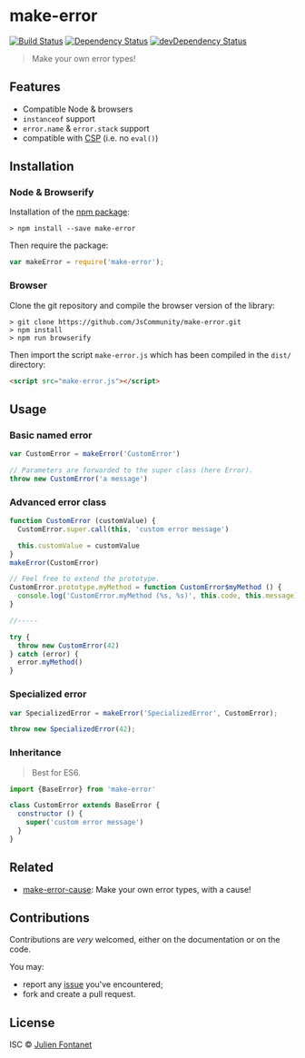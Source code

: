 # make-error

[![Build Status](https://img.shields.io/travis/JsCommunity/make-error/master.svg)](http://travis-ci.org/JsCommunity/make-error)
[![Dependency Status](https://david-dm.org/JsCommunity/make-error/status.svg?theme=shields.io)](https://david-dm.org/JsCommunity/make-error)
[![devDependency Status](https://david-dm.org/JsCommunity/make-error/dev-status.svg?theme=shields.io)](https://david-dm.org/JsCommunity/make-error#info=devDependencies)

> Make your own error types!


## Features

- Compatible Node & browsers
- `instanceof` support
- `error.name` & `error.stack` support
- compatible with [CSP](https://en.wikipedia.org/wiki/Content_Security_Policy) (i.e. no `eval()`)

## Installation

### Node & Browserify

Installation of the [npm package](https://npmjs.org/package/make-error):

```
> npm install --save make-error
```

Then require the package:

```javascript
var makeError = require('make-error');
```

### Browser

Clone the git repository and compile the browser version of the
library:

```
> git clone https://github.com/JsCommunity/make-error.git
> npm install
> npm run browserify
```

Then import the script `make-error.js` which has been compiled in the
`dist/` directory:

```html
<script src="make-error.js"></script>
```

## Usage

### Basic named error

```javascript
var CustomError = makeError('CustomError')

// Parameters are forwarded to the super class (here Error).
throw new CustomError('a message')
```

### Advanced error class

```javascript
function CustomError (customValue) {
  CustomError.super.call(this, 'custom error message')

  this.customValue = customValue
}
makeError(CustomError)

// Feel free to extend the prototype.
CustomError.prototype.myMethod = function CustomError$myMethod () {
  console.log('CustomError.myMethod (%s, %s)', this.code, this.message)
}

//-----

try {
  throw new CustomError(42)
} catch (error) {
  error.myMethod()
}
```

### Specialized error

```javascript
var SpecializedError = makeError('SpecializedError', CustomError);

throw new SpecializedError(42);
```

### Inheritance

> Best for ES6.

```javascript
import {BaseError} from 'make-error'

class CustomError extends BaseError {
  constructor () {
    super('custom error message')
  }
}
```

## Related

- [make-error-cause](https://www.npmjs.com/package/make-error-cause): Make your own error types, with a cause!

## Contributions

Contributions are *very* welcomed, either on the documentation or on
the code.

You may:

- report any [issue](https://github.com/JsCommunity/make-error/issues)
  you've encountered;
- fork and create a pull request.

## License

ISC © [Julien Fontanet](http://julien.isonoe.net)
